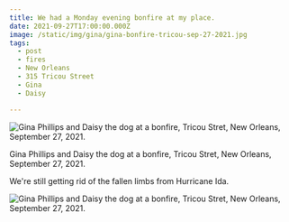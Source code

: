 ```yaml
---
title: We had a Monday evening bonfire at my place.
date: 2021-09-27T17:00:00.000Z
image: /static/img/gina/gina-bonfire-tricou-sep-27-2021.jpg
tags:
  - post
  - fires
  - New Orleans
  - 315 Tricou Street
  - Gina
  - Daisy

---
```


![Gina Phillips and Daisy the dog at a bonfire, Tricou Stret, New Orleans, September 27, 2021.](/static/img/gina/gina-bonfire-tricou-sep-27-2021.jpg)
<figcaption> Gina Phillips and Daisy the dog at a bonfire, Tricou Stret, New Orleans, September 27, 2021.</figcaption>

We're still getting rid of the fallen limbs from Hurricane Ida.

![Gina Phillips and Daisy the dog at a bonfire, Tricou Stret, New Orleans, September 27, 2021.](/static/img/timeline/bonfire-tricou-sep-27-2021.jpg)

